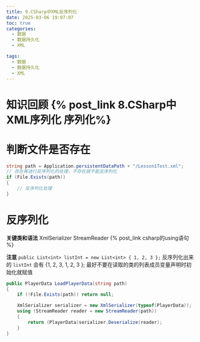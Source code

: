 ```yaml
---
title: 9.CSharp中XML反序列化
date: 2025-03-06 19:07:07
toc: true
categories:
  - 数据
  - 数据持久化
  - XML

tags:
  - 数据
  - 数据持久化
  - XML
---
```


# 知识回顾 {% post_link 8.CSharp中XML序列化 序列化%}

# 判断文件是否存在

```cs
string path = Application.persistentDataPath + "/Lesson1Test.xml";
// 存在再进行反序列化的处理，不存在就不能反序列化
if (File.Exists(path))
{
    // 反序列化处理
}
```

# 反序列化
**关键类和语法**
XmlSerializer 
StreamReader 
{% post_link csharp的using语句 %}

**注意**
`public List<int> listInt = new List<int> { 1, 2, 3 };` 反序列化出来的 `listInt` 会有 {1, 2, 3, 1, 2, 3 };
最好不要在读取的类的列表成员变量声明时初始化就赋值
```cs
public PlayerData LoadPlayerData(string path)
{
    if (!File.Exists(path)) return null;

    XmlSerializer serializer = new XmlSerializer(typeof(PlayerData));
    using (StreamReader reader = new StreamReader(path))
    {
        return (PlayerData)serializer.Deserialize(reader);
    }
}
```

